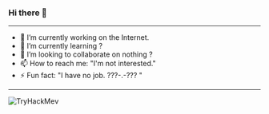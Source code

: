 ### Hi there 👋

<!--
**madmandtt/madmandtt** is a ✨ _special_ ✨ repository because its `README.md` (this file) appears on your GitHub profile.

Here are some ideas to get you started:

- 🔭 I’m currently working on ...
- 🌱 I’m currently learning ...
- 👯 I’m looking to collaborate on ...
- 🤔 I’m looking for help with ...
- 💬 Ask me about ...
- 📫 How to reach me: ...
- 😄 Pronouns: ...
- ⚡ Fun fact: ...
-->
_____________________________________________

- 🔭 I’m currently working on the Internet.
- 🌱 I’m currently learning ?
- 👯 I’m looking to collaborate on nothing ?
- 📫 How to reach me: "I'm not interested."
- ⚡ Fun fact: "I have no job. ???-.-??? "

_____________________________________________

<script src="https://tryhackme.com/badge/118433"></script>
<img src="https://tryhackme-badges.s3.amazonaws.com/MadManD.png" alt="TryHackMe">v
